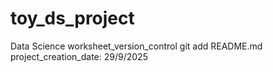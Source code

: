 # toy_ds_project
Data Science worksheet_version_control
git add README.md
project_creation_date: 29/9/2025
